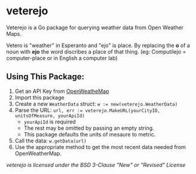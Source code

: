 # veterejo
Veterejo is a Go package for querying weather data from Open Weather Maps.

Vetero is "weather" in Esperanto and "ejo" is place.
By replacing the **o** of a noun with **ejo** the word discribes a place of that thing.
(eg: Computilejo = computer-place or in English a computer lab)

## Using This Package:
1. Get an API Key from [OpenWeatheMap](https://openweathermap.org)
2. Import this package
3. Create a new `WeatherData` struct: `w := new(veterejo.WeatherData)`
4. Parse the URL: `url, err := veterejo.MakeURL(yourCityID, unitsOfMeasure, yourApiId)`
   - `yourApiId` is required
   - The rest may be omitted by passing an empty string.
   - This package defaults the units of mesaure to metric.
5. Call the data: `w.getData(url)`
6. Use the appropriate method to get the most recent data needed from OpenWeatherMap.

*veterejo is licensed under the BSD 3-Clause "New" or "Revised" License*
